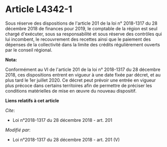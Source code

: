 # Article L4342-1

Sous réserve des dispositions de l'article 201 de la loi n° 2018-1317 du 28 décembre 2018 de finances pour 2019, le comptable
de la région est seul chargé d'exécuter, sous sa responsabilité et sous réserve des contrôles qui lui incombent, le
recouvrement des recettes ainsi que le paiement des dépenses de la collectivité dans la limite des crédits régulièrement
ouverts par le conseil régional.

**Nota:**

Conformément au VI de l'article 201 de la loi n° 2018-1317 du 28 décembre 2018, ces dispositions entrent en vigueur à une
date fixée par décret, et au plus tard le 1er juillet 2020. Ce décret peut prévoir une entrée en vigueur plus précoce dans
certains territoires afin de permettre de préciser les conditions matérielles de mise en œuvre du nouveau dispositif.

**Liens relatifs à cet article**

_Cite_:

  - Loi n°2018-1317 du 28 décembre 2018 - art. 201

_Modifié par_:

  - Loi n°2018-1317 du 28 décembre 2018 - art. 201 (V)
